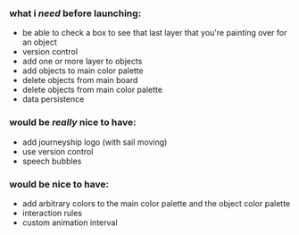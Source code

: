 ### what i *need* before launching:
- be able to check a box to see that last layer that you're painting over for an object
- version control
- add one or more layer to objects
- add objects to main color palette
- delete objects from main board
- delete objects from main color palette
- data persistence


### would be *really* nice to have:
- add journeyship logo (with sail moving)
- use version control
- speech bubbles


### would be nice to have:
- add arbitrary colors to the main color palette and the object color palette
- interaction rules
- custom animation interval